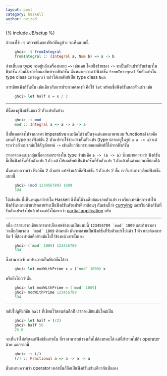 ```yaml
---
layout: post
category: haskell
author: neizod
---
```

{% include JB/setup %}

ถ้าลองใช้ `:t` ตรวจชนิดของฟังก์ชันดูบ้าง จะเห็นแบบนี้

```haskell
    ghci> :t fromIntegral
    fromIntegral :: (Integral a, Num b) => a -> b
```

ส่วนที่บอก type จะอยู่หลังเครื่องหมาย `=>` เช่นเคย โดยฝั่งซ้ายของ `->` จะเป็นตัวแปรที่รับเข้ามาในฟังก์ชัน ส่วนฝั่งขวาคือผลลัพท์จากฟังก์ชัน นั่นหมายความว่าฟังก์ชัน `fromIntegral` รับตัวแปรใน type class `Integral` แล้วได้ผลลัพท์เป็น type class `Num`

การเขียนฟังก์ชันนั้น เช่นเดียวกับการประกาศค่าคงที่ คือใช้ `let` พร้อมชื่อฟังก์ชันและตัวแปร เช่น

```haskell
    ghci> let half x = x / 2
```

---

ทีนี้ลองดูฟังก์ชันของ 2 ตัวแปรกันบ้าง

```haskell
    ghci> :t mod
    mod :: Integral a => a -> a -> a
```

สิ่งที่แตกต่างไปจากภาษา imperative และถือได้ว่าเป็นจุดเด่นของภาษาแบบ functional เลยคือ แทนที่ type ของฟังก์ชัน 2 ตัวแปรจะใช้ช่องว่างคั่นตัวแปร (type น่าจะอยู่ในรูป `a a -> a`) แต่ระหว่างตัวแปรกลับใช้สัญลักษณ์ `->` เช่นเดียวกับการบอกผลลัพท์ที่ได้จากฟังก์ชัน

เราอาจลองแบ่งกลุ่มเพื่อความกระจ่างใน type ว่ามันคือ `a -> (a -> a)` ซึ่งหมายความว่า ฟังก์ชันนี้เป็นฟังก์ชันที่รับตัวแปร 1 ตัว แล้วให้ผลลัพท์เป็นฟังก์ชันที่รับตัวแปร 1 ตัวแล้วคืนค่าออกมาก็ย่อมได้

นั่นหมายความว่า ฟังก์ชัน 2 ตัวแปร แท้จริงแล้วคือฟังก์ชัน 1 ตัวแปร 2 ชั้น เราจึงสามารถเรียกฟังก์ชันแบบนี้

```haskell
    ghci> (mod 123456789) 1009
    594
```

ได้เช่นกัน นี่เป็นเหตุผลว่าทำไม Haskell ถึงไม่ใช้วงเล็บล้อมรอบตัวแปร เราเรียกเทคนิคการทำให้ฟังก์ชันหลายตัวแปรกลายร่างเป็นฟังก์ชันตัวแปรเดียวซ้อนๆ กันเช่นนี้ว่า [currying](http://en.wikipedia.org/wiki/Currying) และเรียกฟังก์ชันที่รับตัวแปรเข้าไปแล้วบ้างแต่ยังไม่ครบว่า [partial application](http://en.wikipedia.org/wiki/Partial_application) ครับ

---

อนึ่ง เราสามารถเขียนการหารเก็บเศษข้างบนเป็นแบบนี้ ``123456789 `mod` 1009`` และถ้าเราเอาวงเล็บล้อมรอบ `` `mod` 1009`` ด้านหลัง มันจะกลายเป็นฟังก์ชันที่รับตัวแปรไปแล้ว 1 ตัว และต้องการอีก 1 ที่ต้องทำต่อคือย้ายมันไปไว้ข้างหน้าเท่านั้นเอง

```haskell
    ghci> (`mod` 1009) 123456789
    594
```

ซึ่งสามารถจับมาประกาศเป็นฟังก์ชันได้ว่า

```haskell
    ghci> let modWithPrime x = (`mod` 1009) x
```

หรือยิ่งไปกว่านั้น

```haskell
    ghci> let modWithPrime = (`mod` 1009)
    ghci> modWithPrime 123456789
    594
```

---

กลับไปดูฟังก์ชัน `half` ที่เขียนไว้ตอนต้นอีกที เราลองเขียนมันใหม่เป็น

```haskell
    ghci> let half = (/2)
    ghci> half 50
    25.0
```

จะเห็นว่าไม่เพียงแต่ฟังก์ชันเท่านั้น ที่เราสามารถนำวงเล็บไปล้อมรอบได้ แต่นี่ยังรวมไปถึง operator ด้วย นอกจากนี้

```haskell
    ghci> :t (/)
    (/) :: Fractional a => a -> a -> a
```

นั่นหมายความว่า operator เหล่านั้นก็ถือเป็นฟังก์ชันเช่นเดียวกันนั่นเอง
